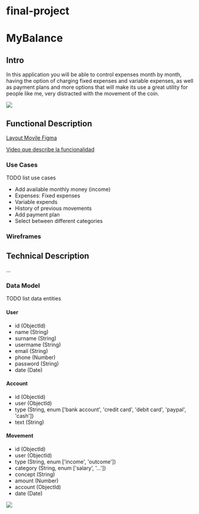# final-project
# MyBalance

## Intro

In this application you will be able to control expenses month by month, having the option of charging fixed expenses and variable expenses, as well as payment plans and more options that will make its use a great utility for people like me, very distracted with the movement of the coin. 

![](https://media.giphy.com/media/3ohze3cqkv058SUy2s/giphy.gif)


## Functional Description

[Layout Movile Figma](https://www.figma.com/file/AQZYdznaHRVHYu8XpqM5wx/final-project?node-id=0%3A1)

[Video que describe la funcionalidad](https://youtu.be/dsgAMab3OGE)

### Use Cases

TODO list use cases

- Add available monthly money (income)
- Expenses: Fixed expenses
- Variable expends
- History of previous movements
- Add payment plan
- Select between different categories


### Wireframes



## Technical Description

...

### Data Model

TODO list data entities

#### User
- id (ObjectId)
- name (String)
- surname (String)
- usermame (String)
- email (String)
- phone (Number)
- password (String)
- date (Date)

#### Account
- id (Objectid)
- user (ObjectId)
- type (String, enum ['bank account', 'credit card', 'debit card', 'paypal', 'cash'])
- text (String)

#### Movement
- id (ObjectId)
- user (ObjectId)
- type (String, enum ['income', 'outcome'])
- category (String, enum ['salary', '...'])
- concept (String)
- amount (Number)
- account (ObjectId)
- date (Date)

![](images/data-model.svg)
